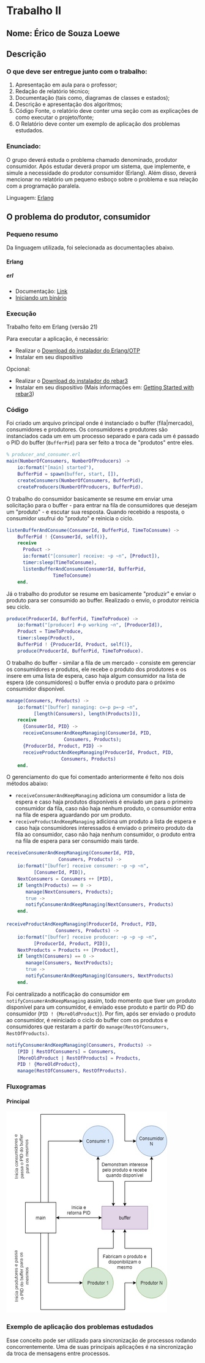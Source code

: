 # Trabalho II

## Nome: Érico de Souza Loewe

## Descrição

### O que deve ser entregue junto com o trabalho:

1. Apresentação em aula para o professor;
2. Redação de relatório técnico;
1. Documentação (tais como, diagramas de classes e estados);
2. Descrição e apresentação dos algoritmos;
3. Código Fonte, o relatório deve conter uma seção com as explicações de como
    executar o projeto/fonte;
4. O Relatório deve conter um exemplo de aplicação dos problemas estudados.

### Enunciado:
O grupo deverá estuda o problema chamado denominado, produtor consumidor. Após estudar deverá propor um sistema, que implemente, e simule a necessidade do produtor consumidor (Erlang). Além disso,  deverá mencionar no relatório um pequeno esboço sobre o problema e sua relação com a programação paralela. 

Linguagem: [Erlang](http://www.erlang.org/)

## O problema do produtor, consumidor

### Pequeno resumo

Da linguagem utilizada, foi selecionada as documentações abaixo.

#### Erlang

##### erl

- Documentação: [Link](http://erlang.org/doc/man/erl.html)
- [Iniciando um binário](https://stackoverflow.com/questions/30091487/init-terminating-in-do-boot-is-thrown-when-executing-erlang-script)

### Execução

Trabalho feito em Erlang (versão 21)

Para executar a aplicação, é necessário:

- Realizar o [Download do instalador do Erlang/OTP](https://www.erlang.org/downloads)
- Instalar em seu dispositivo

Opcional:

- Realizar o [Download do instalador do rebar3](https://www.rebar3.org/)
- Instalar em seu dispositivo (Mais informações em: [Getting Started with rebar3](https://www.rebar3.org/docs/getting-started))

### Código

Foi criado um arquivo principal onde é instanciado o buffer (fila|mercado), consumidores e produtores. Os consumidores e produtores são instanciados cada um em um processo separado e para cada um é passado o PID do buffer (`BufferPid`) para ser feito a troca de "produtos" entre eles.

```erlang
% producer_and_consumer.erl
main(NumberOfConsumers, NumberOfProducers) ->
    io:format("[main] started"),
    BufferPid = spawn(buffer, start, []),
    createConsumers(NumberOfConsumers, BufferPid),
    createProducers(NumberOfProducers, BufferPid).
```

O trabalho do consumidor basicamente se resume em enviar uma solicitação para o buffer - para entrar na fila de consumidores que desejam um "produto" - e escutar sua resposta. Quando recebido a resposta, o consumidor usufrui do "produto" e reinicia o ciclo.

```erlang
listenBufferAndConsume(ConsumerId, BufferPid, TimeToConsume) ->
    BufferPid ! {ConsumerId, self()},
    receive
      Product ->
	  io:format("[consumer] receive: ~p ~n", [Product]),
	  timer:sleep(TimeToConsume),
	  listenBufferAndConsume(ConsumerId, BufferPid,
				 TimeToConsume)
    end.
```

Já o trabalho do produtor se resume em basicamente "produzir" e enviar o produto para ser consumido ao buffer. Realizado o envio, o produtor reinicia seu ciclo.

```erlang
produce(ProducerId, BufferPid, TimeToProduce) ->
    io:format("[producer] #~p working ~n", [ProducerId]),
    Product = TimeToProduce,
    timer:sleep(Product),
    BufferPid ! {ProducerId, Product, self()},
    produce(ProducerId, BufferPid, TimeToProduce).
```

O trabalho do buffer - similar a fila de um mercado - consiste em gerenciar os consumidores e produtos, ele recebe o produto dos produtores e os insere em uma lista de espera, caso haja algum consumidor na lista de espera (de consumidores) o buffer envia o produto para o próximo consumidor disponível.

```erlang
manage(Consumers, Products) ->
    io:format("[buffer] managing: c=~p p=~p ~n",
	      [length(Consumers), length(Products)]),
    receive
      {ConsumerId, PID} ->
	  receiveConsumerAndKeepManaging(ConsumerId, PID,
					 Consumers, Products);
      {ProducerId, Product, PID} ->
	  receiveProductAndKeepManaging(ProducerId, Product, PID,
					Consumers, Products)
    end.
```

O gerenciamento do que foi comentado anteriormente é feito nos dois métodos abaixo:

- `receiveConsumerAndKeepManaging` adiciona um consumidor a lista de espera e caso haja produtos disponíveis é enviado um para o primeiro consumidor da fila, caso não haja nenhum produto, o consumidor entra na fila de espera aguardando por um produto.
- `receiveProductAndKeepManaging` adiciona um produto a lista de espera e caso haja consumidores interessados é enviado o primeiro produto da fila ao consumidor, caso não haja nenhum consumidor, o produto entra na fila de espera para ser consumido mais tarde.

```erlang
receiveConsumerAndKeepManaging(ConsumerId, PID,
			       Consumers, Products) ->
    io:format("[buffer] receive consumer: ~p ~p ~n",
	      [ConsumerId, PID]),
    NextConsumers = Consumers ++ [PID],
    if length(Products) == 0 ->
	   manage(NextConsumers, Products);
       true ->
	   notifyConsumerAndKeepManaging(NextConsumers, Products)
    end.

receiveProductAndKeepManaging(ProducerId, Product, PID,
			      Consumers, Products) ->
    io:format("[buffer] receive producer: ~p ~p ~p ~n",
	      [ProducerId, Product, PID]),
    NextProducts = Products ++ [Product],
    if length(Consumers) == 0 ->
	   manage(Consumers, NextProducts);
       true ->
	   notifyConsumerAndKeepManaging(Consumers, NextProducts)
    end.
```

Foi centralizado a notificação do consumidor em `notifyConsumerAndKeepManaging` assim, todo momento que tiver um produto disponível para um consumidor, é enviado esse produto e partir do PID do consumidor (`PID ! {MoreOldProduct}`). Por fim, após ser enviado o produto ao consumidor, é reiniciado o ciclo do buffer com os produtos e consumidores que restaram a partir do `manage(RestOfConsumers, RestOfProducts)`.

```erlang
notifyConsumerAndKeepManaging(Consumers, Products) ->
    [PID | RestOfConsumers] = Consumers,
    [MoreOldProduct | RestOfProducts] = Products,
    PID ! {MoreOldProduct},
    manage(RestOfConsumers, RestOfProducts).
```

### Fluxogramas

#### Principal

![Fluxograma principal](./produtor-consumidor.jpg)

### Exemplo de aplicação dos problemas estudados

Esse conceito pode ser utilizado para sincronização de processos rodando concorrentemente. Uma de suas principais aplicações é na sincronização da troca de mensagens entre processos.